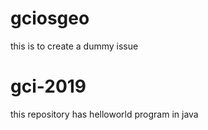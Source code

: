 # gciosgeo
this is to create a dummy issue
# gci-2019
this repository has helloworld program in java
